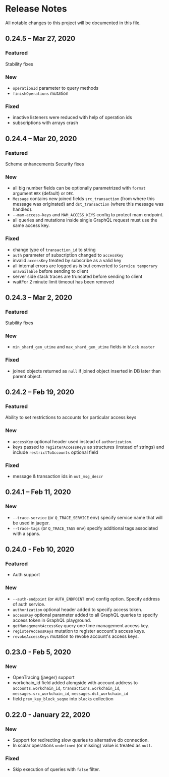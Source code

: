# Release Notes
All notable changes to this project will be documented in this file.

## 0.24.5 – Mar 27, 2020
### Featured
Stability fixes

### New
- `operationId` parameter to query methods
- `finishOperations` mutation

### Fixed
- inactive listeners were reduced with help of operation ids
- subscriptions with arrays crash

## 0.24.4 – Mar 20, 2020
### Featured
Scheme enhancements
Security fixes

### New
- all big number fields can be optionally parametrized with `format` argument `HEX` (default) or `DEC`.
- `Message` contains new joined fields `src_transaction` (from where this message was originated) and `dst_transaction` (where this message was handled).  
- `--mam-access-keys` and `MAM_ACCESS_KEYS` config to protect mam endpoint.
- all queries and mutations inside single GraphQL request must use the same access key.

### Fixed
- change type of `transaction_id` to string
- `auth` parameter of subscription changed to `accessKey`
- invalid `accessKey` treated by subscribe as a valid key
- all internal errors are logged as is but converted to `Service temporary unavailable` before sending to client
- server side stack traces are truncated before sending to client
- waitFor 2 minute limit timeout has been removed  

## 0.24.3 – Mar 2, 2020
### Featured
Stability fixes

### New
- `min_shard_gen_utime` and `max_shard_gen_utime` fields in `block.master`

### Fixed
- joined objects returned as `null` if joined object inserted in DB later than parent object.   

## 0.24.2 – Feb 19, 2020
### Featured
Ability to set restrictions to accounts for particular access keys

### New
- `accessKey` optional header used instead of `authorization`.
- keys passed to `registerAccessKeys` as structures (instead of strings) and include `restrictToAccounts` optional field

### Fixed
- message & transaction ids in `out_msg_descr`

## 0.24.1 – Feb 11, 2020

### New
- `--trace-service` (or `Q_TRACE_SERVICE` env) specify service name that will be used in jaeger. 
- `--trace-tags` (or `Q_TRACE_TAGS` env) specify additional tags associated with a spans. 

## 0.24.0 - Feb 10, 2020
### Featured
- Auth support

### New
- `--auth-endpoint` (or `AUTH_ENDPOINT` env) config option. Specify address of auth service.
- `authorization` optional header added to specify access token.
- `accessKey` optional parameter added to all GraphQL queries to specify access token in GraphQL playground.
- `getManagementAccessKey` query one time management access key.
- `registerAccessKeys` mutation to register account's access keys. 
- `revokeAccessKeys` mutation to revoke account's access keys. 

## 0.23.0 - Feb 5, 2020

### New
- OpenTracing (jaeger) support
- workchain_id field added alongside with account address to `accounts.workchain_id`, `transactions.workchain_id`, `messages.src_workchain_id`, `messages.dst_workchain_id`
- field `prev_key_block_seqno` into `blocks` collection

## 0.22.0 - January 22, 2020

### New
- Support for redirecting slow queries to alternative db connection.
- In scalar operations `undefined` (or missing) value is treated as `null`.

### Fixed
- Skip execution of queries with `false` filter.
